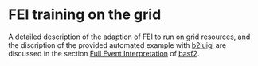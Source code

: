 # FEI training on the grid

A detailed description of the adaption of FEI to run on grid resources,
and the discription of the provided automated example with [b2luigi](https://github.com/nils-braun/b2luigi)
are discussed in the section
[Full Event Interpretation](https://software.belle2.org/development/sphinx/analysis/doc/FullEventInterpretation.html)
of [basf2](https://software.belle2.org/development/sphinx/index.html).
